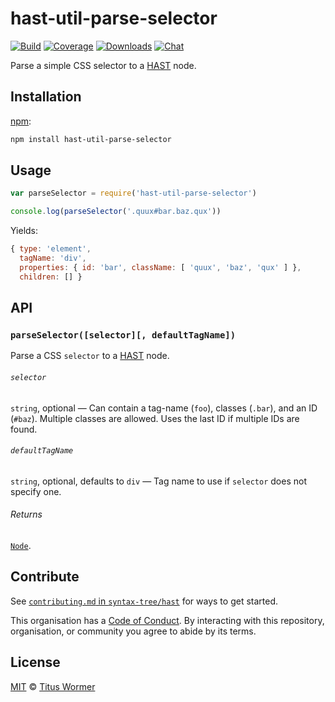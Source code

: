 # hast-util-parse-selector

[![Build][build-badge]][build]
[![Coverage][coverage-badge]][coverage]
[![Downloads][downloads-badge]][downloads]
[![Chat][chat-badge]][chat]

Parse a simple CSS selector to a [HAST][] node.

## Installation

[npm][]:

```bash
npm install hast-util-parse-selector
```

## Usage

```javascript
var parseSelector = require('hast-util-parse-selector')

console.log(parseSelector('.quux#bar.baz.qux'))
```

Yields:

```js
{ type: 'element',
  tagName: 'div',
  properties: { id: 'bar', className: [ 'quux', 'baz', 'qux' ] },
  children: [] }
```

## API

### `parseSelector([selector][, defaultTagName])`

Parse a CSS `selector` to a [HAST][] node.

###### `selector`

`string`, optional — Can contain a tag-name (`foo`), classes (`.bar`),
and an ID (`#baz`).  Multiple classes are allowed.  Uses the last ID if
multiple IDs are found.

###### `defaultTagName`

`string`, optional, defaults to `div` — Tag name to use if `selector` does not
specify one.

###### Returns

[`Node`][hast].

## Contribute

See [`contributing.md` in `syntax-tree/hast`][contributing] for ways to get
started.

This organisation has a [Code of Conduct][coc].  By interacting with this
repository, organisation, or community you agree to abide by its terms.

## License

[MIT][license] © [Titus Wormer][author]

<!-- Definitions -->

[build-badge]: https://img.shields.io/travis/syntax-tree/hast-util-parse-selector.svg

[build]: https://travis-ci.org/syntax-tree/hast-util-parse-selector

[coverage-badge]: https://img.shields.io/codecov/c/github/syntax-tree/hast-util-parse-selector.svg

[coverage]: https://codecov.io/github/syntax-tree/hast-util-parse-selector

[downloads-badge]: https://img.shields.io/npm/dm/hast-util-parse-selector.svg

[downloads]: https://www.npmjs.com/package/hast-util-parse-selector

[chat-badge]: https://img.shields.io/badge/join%20the%20community-on%20spectrum-7b16ff.svg

[chat]: https://spectrum.chat/unified/rehype

[npm]: https://docs.npmjs.com/cli/install

[license]: license

[author]: https://wooorm.com

[hast]: https://github.com/syntax-tree/hast

[contributing]: https://github.com/syntax-tree/hast/blob/master/contributing.md

[coc]: https://github.com/syntax-tree/hast/blob/master/code-of-conduct.md
